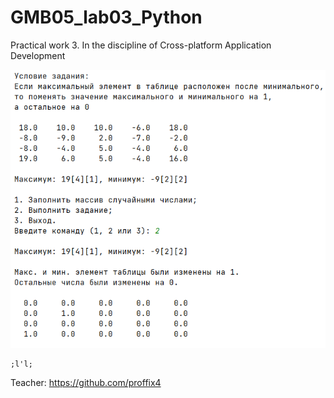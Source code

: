 # GMB05_lab03_Python
Practical work 3. In the discipline of Cross-platform Application Development

![Screenshot](Screenshot_1.png)
```
;l'l;
```
Teacher: https://github.com/proffix4
